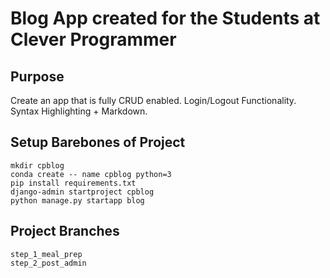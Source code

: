 # Blog App created for the Students at Clever Programmer

## Purpose
Create an app that is fully CRUD enabled.
Login/Logout Functionality.
Syntax Highlighting + Markdown.

## Setup Barebones of Project

```
mkdir cpblog
conda create -- name cpblog python=3
pip install requirements.txt
django-admin startproject cpblog
python manage.py startapp blog

```

## Project Branches

```
step_1_meal_prep
step_2_post_admin
```